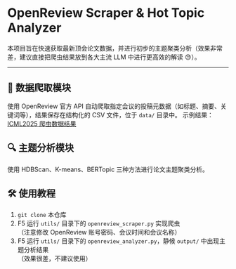 # OpenReview Scraper & Hot Topic Analyzer

本项目旨在快速获取最新顶会论文数据，并进行初步的主题聚类分析（效果非常差，建议直接把爬虫结果放到各大主流 LLM 中进行更高效的解读 😓）。

---

## 📌 数据爬取模块

使用 OpenReview 官方 API 自动爬取指定会议的投稿元数据（如标题、摘要、关键词等），结果保存在结构化的 CSV 文件，位于 `data/` 目录中。
示例结果：[ICML2025 爬虫数据结果](https://github.com/Tageshi2025/openreview_scraper/blob/main/data/icml2025_openreview.csv)

## 🔍 主题分析模块

使用 HDBScan、K-means、BERTopic 三种方法进行论文主题聚类分析。

## 🛠 使用教程

1. `git clone` 本仓库  
2. F5 运行 `utils/` 目录下的 `openreview_scraper.py` 实现爬虫  
   （注意修改 OpenReview 账号密码、会议时间和会议名称）  
3. F5 运行 `utils/` 目录下的 `openreview_analyzer.py`，静候 `output/` 中出现主题分析结果  
   （效果很差，不建议使用）
